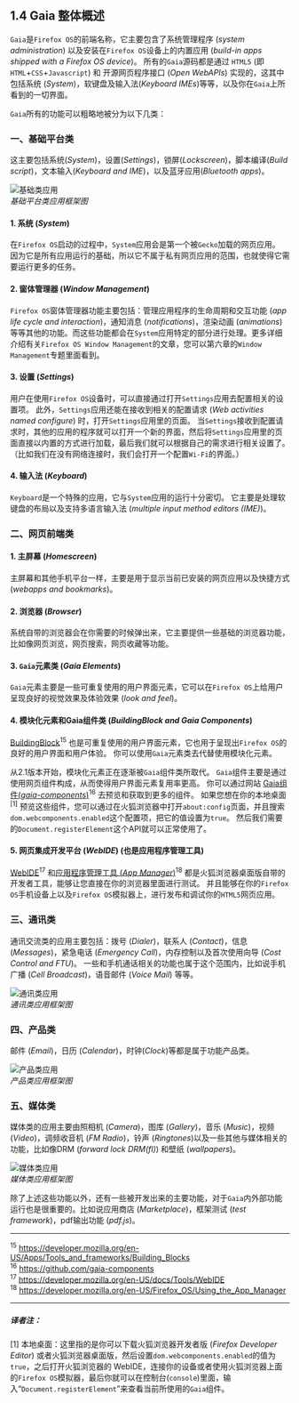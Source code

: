 ## 1.4 Gaia 整体概述

`Gaia`是`Firefox OS`的前端名称，它主要包含了系统管理程序 (*system administration*) 以及安装在`Firefox OS`设备上的内置应用 (*build-in apps shipped with a Firefox OS device*)。
所有的`Gaia`源码都是通过 `HTML5` (即`HTML`+`CSS`+`Javascript`) 和 开源网页程序接口 (*Open WebAPIs*) 实现的，这其中包括系统 (*System*)，软键盘及输入法(*Keyboard IMEs*)等等，以及你在`Gaia`上所看到的一切界面。  

`Gaia`所有的功能可以粗略地被分为以下几类：

### 一、基础平台类

这主要包括系统(*System*)，设置(*Settings*)，锁屏(*Lockscreen*)，脚本编译(*Build script*)，文本输入(*Keyboard and IME*)，以及蓝牙应用(*Bluetooth apps*)。  

![基础类应用](*)  
*基础平台类应用框架图*

#### 1. 系统 (*System*)
在`Firefox OS`启动的过程中，`System`应用会是第一个被`Gecko`加载的网页应用。
因为它是所有应用运行的基础，所以它不属于私有网页应用的范围，也就使得它需要运行更多的任务。

#### 2. 窗体管理器 (*Window Management*)
`Firefox OS`窗体管理器功能主要包括：管理应用程序的生命周期和交互功能 (*app life cycle and interaction*)，通知消息 (*notifications*)，渲染动画 (*animations*) 等等其他的功能。而这些功能都会在`System`应用特定的部分进行处理。更多详细介绍有关`Firefox OS Window Management`的文章，您可以第六章的`Window Management`专题里面看到。

#### 3. 设置 (*Settings*)
用户在使用`Firefox OS`设备时，可以直接通过打开`Settings`应用去配置相关的设置项。
此外，`Settings`应用还能在接收到相关的配置请求 (*Web activities named configure*) 时，打开`Settings`应用里的页面。
当`Settings`接收到配置请求时，其他的应用的程序就可以打开一个新的界面，然后将`Settings`应用里的页面直接以内置的方式进行加载，最后我们就可以根据自己的需求进行相关设置了。（比如我们在没有网络连接时，我们会打开一个配置`Wi-Fi`的界面。）

#### 4. 输入法 (*Keyboard*)
`Keyboard`是一个特殊的应用，它与`System`应用的运行十分密切。
它主要是处理软键盘的布局以及支持多语言输入法 (*multiple input method editors (IME)*)。

### 二、网页前端类

#### 1. 主屏幕 (*Homescreen*)
主屏幕和其他手机平台一样，主要是用于显示当前已安装的网页应用以及快捷方式 (*webapps and bookmarks*)。  

#### 2. 浏览器 (*Browser*)
系统自带的浏览器会在你需要的时候弹出来，它主要提供一些基础的浏览器功能，比如像网页浏览，网页搜索，网页收藏等功能。

#### 3. `Gaia`元素类 (*Gaia Elements*)
`Gaia`元素主要是一些可重复使用的用户界面元素，它可以在`Firefox OS`上给用户呈现良好的视觉效果及体验效果 (*look and feel*)。

#### 4. 模块化元素和Gaia组件类 (*BuildingBlock and Gaia Components*)
[BuildingBlock](https://developer.mozilla.org/en-US/Apps/Tools_and_frameworks/Building_Blocks)<sup>15</sup> 也是可重复使用的用户界面元素，它也用于呈现出`Firefox OS`的良好的用户界面和用户体验。
你可以使用`Gaia`元素类去代替使用模块化元素。  

从2.1版本开始，模块化元素正在逐渐被`Gaia`组件类所取代。
`Gaia`组件主要是通过使用网页组件构成，从而使得用户界面元素复用率更高。
你可以通过网站 [Gaia组件(*gaia-components*)](http://gaiacomponents.github.io/gaia-components)<sup>16</sup> 去预览和获取到更多的组件。
如果您想在你的本地桌面<sup>[1]</sup> 预览这些组件，您可以通过在火狐浏览器中打开`about:config`页面，并且搜索`dom.webcomponents.enabled`这个配置项，把它的值设置为`true`。
然后我们需要的`Document.registerElement`这个API就可以正常使用了。

#### 5. 网页集成开发平台 (*WebIDE*) (也是应用程序管理工具)
[WebIDE](https://developer.mozilla.org/en-US/docs/Tools/WebIDE )<sup>17</sup> 和[应用程序管理工具 (*App Manager*)](https://developer.mozilla.org/en-US/Firefox_OS/Using_the_App_Manager)<sup>18</sup> 都是火狐浏览器桌面版自带的开发者工具，能够让您直接在你的浏览器里面进行测试。
并且能够在你的`Firefox OS`手机设备上以及`Firefox OS`模拟器上，进行发布和调试你的`HTML5`网页应用。

### 三、通讯类
通讯交流类的应用主要包括：拨号 (*Dialer*)，联系人 (*Contact*)，信息 (*Messages*)，紧急电话 (*Emergency Call*)，内存控制以及首次使用向导 (*Cost Control and FTU*)。
一些和手机通话相关的功能也属于这个范围内，比如说手机广播 (*Cell Broadcast*)，语音邮件 (*Voice Mail*) 等等。

![通讯类应用](*)  
*通讯类应用框架图*

### 四、产品类
邮件 (*Email*)，日历 (*Calendar*)，时钟(*Clock*)等都是属于功能产品类。

![产品类应用](*)  
*产品类应用框架图*

### 五、媒体类
媒体类的应用主要由照相机 (*Camera*)，图库 (*Gallery*)，音乐 (*Music*)，视频 (*Video*)，调频收音机 (*FM Radio*)，铃声 (*Ringtones*)以及一些其他与媒体相关的功能，比如像DRM (*forward lock DRM(fl)*) 和壁纸 (*wallpapers*)。

![媒体类应用](*)  
*媒体类应用框架图*

除了上述这些功能以外，还有一些被开发出来的主要功能，对于`Gaia`内外部功能运行也是很重要的。比如说应用商店 (*Marketplace*)，框架测试 (*test framework*)，pdf输出功能 (*pdf.js*)。

---

<sup>15</sup> <https://developer.mozilla.org/en-US/Apps/Tools_and_frameworks/Building_Blocks>  
<sup>16</sup> <https://github.com/gaia-components>  
<sup>17</sup> <https://developer.mozilla.org/en-US/docs/Tools/WebIDE>  
<sup>18</sup> <https://developer.mozilla.org/en-US/Firefox_OS/Using_the_App_Manager>

---

##### 译者注：
[1] 本地桌面：这里指的是你可以下载火狐浏览器开发者版 (*Firefox Developer Editor*) 或者火狐浏览器桌面版，然后设置`dom.webcomponents.enabled`的值为`true`，之后打开火狐浏览器的 WebIDE，连接你的设备或者使用火狐浏览器上面的`Firefox OS`模拟器，最后你就可以在控制台(`console`)里面，输入“`Document.registerElement`”来查看当前所使用的`Gaia`组件。

